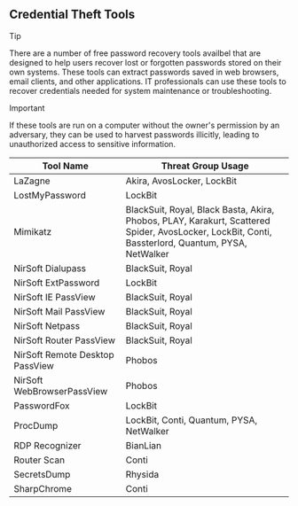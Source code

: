 ## Credential Theft Tools

> [!TIP]
> There are a number of free password recovery tools availbel that are designed to help users recover lost or forgotten passwords stored on their own systems. These tools can extract passwords saved in web browsers, email clients, and other applications. IT professionals can use these tools to recover credentials needed for system maintenance or troubleshooting.

> [!IMPORTANT]
> If these tools are run on a computer without the owner's permission by an adversary, they can be used to harvest passwords illicitly, leading to unauthorized access to sensitive information.

| Tool Name | Threat Group Usage |
|---|---|
| LaZagne | Akira, AvosLocker, LockBit |
| LostMyPassword | LockBit |
| Mimikatz | BlackSuit, Royal, Black Basta, Akira, Phobos, PLAY, Karakurt, Scattered Spider, AvosLocker, LockBit, Conti, Bassterlord, Quantum, PYSA, NetWalker |
| NirSoft Dialupass | BlackSuit, Royal |
| NirSoft ExtPassword | LockBit |
| NirSoft IE PassView | BlackSuit, Royal |
| NirSoft Mail PassView | BlackSuit, Royal |
| NirSoft Netpass | BlackSuit, Royal |
| NirSoft Router PassView | BlackSuit, Royal |
| NirSoft Remote Desktop PassView | Phobos |
| NirSoft WebBrowserPassView | Phobos |
| PasswordFox | LockBit |
| ProcDump | LockBit, Conti, Quantum, PYSA, NetWalker |
| RDP Recognizer | BianLian |
| Router Scan | Conti |
| SecretsDump | Rhysida |
| SharpChrome | Conti |
